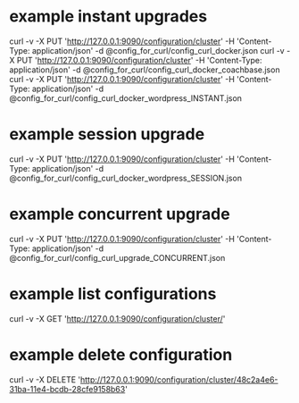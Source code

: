 # example instant upgrades
curl -v -X PUT 'http://127.0.0.1:9090/configuration/cluster' -H 'Content-Type: application/json' -d @config_for_curl/config_curl_docker.json
curl -v -X PUT 'http://127.0.0.1:9090/configuration/cluster' -H 'Content-Type: application/json' -d @config_for_curl/config_curl_docker_coachbase.json
curl -v -X PUT 'http://127.0.0.1:9090/configuration/cluster' -H 'Content-Type: application/json' -d @config_for_curl/config_curl_docker_wordpress_INSTANT.json

# example session upgrade
curl -v -X PUT 'http://127.0.0.1:9090/configuration/cluster' -H 'Content-Type: application/json' -d @config_for_curl/config_curl_docker_wordpress_SESSION.json

# example concurrent upgrade
curl -v -X PUT 'http://127.0.0.1:9090/configuration/cluster' -H 'Content-Type: application/json' -d @config_for_curl/config_curl_upgrade_CONCURRENT.json

# example list configurations
curl -v -X GET 'http://127.0.0.1:9090/configuration/cluster/'

# example delete configuration
curl -v -X DELETE 'http://127.0.0.1:9090/configuration/cluster/48c2a4e6-31ba-11e4-bcdb-28cfe9158b63'